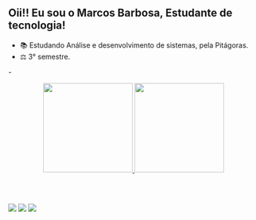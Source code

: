 ## Oii!! Eu sou o Marcos Barbosa, Estudante de tecnologia!

-  📚 Estudando Análise e desenvolvimento de sistemas, pela Pitágoras.
-  ⚖ 3° semestre.

-<div align="center">
  <a href="https://github.com/MarcossBarbosa">
  <img height="180em" src="https://github-readme-stats.vercel.app/api?username=MarcossBarbosa&show_icons=true&theme=dark&include_all_commits=true&count_private=true"/> <img height="180em" src="https://github-readme-stats.vercel.app/api/top-langs/?username=MarcossBarbosa&layout=compact&langs_count=7&theme=dark"/>
</div>
  <div style="display: inline_block"><br>

  ##
  
   <div>
<a href="mailto:marcosviinicius211@gmail.com" ><img src="https://img.shields.io/badge/Gmail-D14836?style=for-the-badge&logo=gmail&logoColor=dark" target="_blank"></a>
<a href="https://www.instagram.com/_ms.viniciuss/" target="_blank"><img src="https://img.shields.io/badge/-Instagram-%23E4405F?style=for-the-badge&logo=instagram&logoColor=dark" target="_blank"></a>
     <a href="https://www.linkedin.com/in/marcos-vinicius-b51516203/" target="_blank"><img src="https://img.shields.io/badge/-LinkedIn-%230077B5?style=for-the-badge&logo=linkedin&logoColor=white" target="_blank"></a> 
 
  
  
  </div>
 

